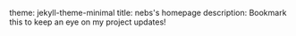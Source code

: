 theme: jekyll-theme-minimal
title: nebs's homepage
description: Bookmark this to keep an eye on my project updates!
